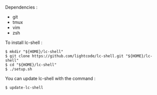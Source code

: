 Dependencies :

* git
* tmux
* vim
* zsh


To install lc-shell :

```console
$ mkdir "${HOME}/lc-shell"
$ git clone https://github.com/lightcode/lc-shell.git "${HOME}/lc-shell"
$ cd "${HOME}/lc-shell"
$ ./setup.sh
```

You can update lc-shell with the command :

```console
$ update-lc-shell
```
